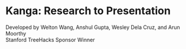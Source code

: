 # Kanga: Research to Presentation
Developed by Welton Wang, Anshul Gupta, Wesley Dela Cruz, and Arun Moorthy
<br>
Stanford TreeHacks Sponsor Winner
